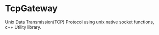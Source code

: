 # TcpGateway
Unix Data Transmission(TCP) Protocol using unix native socket functions, c++ Utility library.
